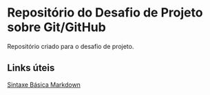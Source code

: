 # Repositório do Desafio de Projeto sobre Git/GitHub
Repositório criado para o desafio de projeto.

## Links úteis
[Sintaxe Básica Markdown](https://www.markdownguide.org/basic-syntax/)
